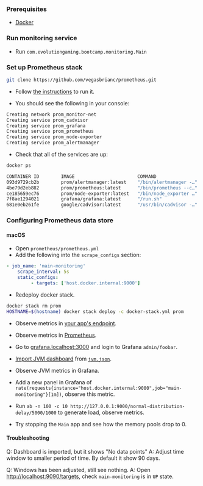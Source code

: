 ### Prerequisites
- [Docker](https://www.docker.com/)

### Run monitoring service
- Run `com.evolutiongaming.bootcamp.monitoring.Main`

### Set up Prometheus stack

```bash
git clone https://github.com/vegasbrianc/prometheus.git
```

- Follow [the instructions](https://github.com/vegasbrianc/prometheus/blob/master/README.md) to run it.

- You should see the following in your console:
```bash
Creating network prom_monitor-net
Creating service prom_cadvisor
Creating service prom_grafana
Creating service prom_prometheus
Creating service prom_node-exporter
Creating service prom_alertmanager
```

- Check that all of the services are up:
```bash
docker ps

CONTAINER ID        IMAGE                       COMMAND                  CREATED              STATUS              PORTS               NAMES
093d9729cb2b        prom/alertmanager:latest    "/bin/alertmanager -…"   About a minute ago   Up About a minute   9093/tcp            prom_alertmanager.1.d0ebj8k3zq2dlhgny2rzb9idx
4be79d2eb882        prom/prometheus:latest      "/bin/prometheus --c…"   About a minute ago   Up About a minute   9090/tcp            prom_prometheus.1.e6qvyv2jl57pum4fba3sjrnz2
ce185659ec76        prom/node-exporter:latest   "/bin/node_exporter …"   About a minute ago   Up About a minute   9100/tcp            prom_node-exporter.m78vyn14ro2nt1c8tn4h2hoyz.nccv13q6ia03dv58qnnnjvasy
7f8ae1294021        grafana/grafana:latest      "/run.sh"                About a minute ago   Up About a minute   3000/tcp            prom_grafana.1.yneb73zah7dnfoc7g8qrv1oqa
681e0eb261fe        google/cadvisor:latest      "/usr/bin/cadvisor -…"   2 minutes ago        Up 2 minutes        8080/tcp            prom_cadvisor.m78vyn14ro2nt1c8tn4h2hoyz.8agtc6zkmv2zanv3yx81uzomp
```

### Configuring Prometheus data store
#### macOS
- Open `prometheus/prometheus.yml`
- Add the following into the `scrape_configs` section:
```yaml
- job_name: 'main-monitoring'
    scrape_interval: 5s
    static_configs:
         - targets: ['host.docker.internal:9000']
```

- Redeploy docker stack.
```bash
docker stack rm prom
HOSTNAME=$(hostname) docker stack deploy -c docker-stack.yml prom
```

- Observe metrics in [your app's endpoint](http://localhost:9000/metrics).

- Observe metrics in [Prometheus](http://prometheus.localhost:9090/). 

- Go to [grafana.localhost:3000](http://grafana.localhost:3000) and login to Grafana `admin/foobar`.

- [Import JVM dashboard](http://localhost:3000/dashboard/import) from [`jvm.json`](jvm.json).

- Observe JVM metrics in Grafana.

- Add a new panel in Grafana of `rate(requests{instance="host.docker.internal:9000",job="main-monitoring"}[1m])`, observe this metric.

- Run `ab -n 100 -c 10 http://127.0.0.1:9000/normal-distribution-delay/5000/1000` to generate load, observe metrics.

- Try stopping the `Main` app and see how the memory pools drop to 0.

#### Troubleshooting
Q: Dashboard is imported, but it shows "No data points"
A: Adjust time window to smaller period of time. By default it show 90 days.

Q: Windows has been adjusted, still see nothing.
A: Open [http://localhost:9090/targets](http://localhost:9090/targets), check `main-monitoring` is in `UP` state. 
